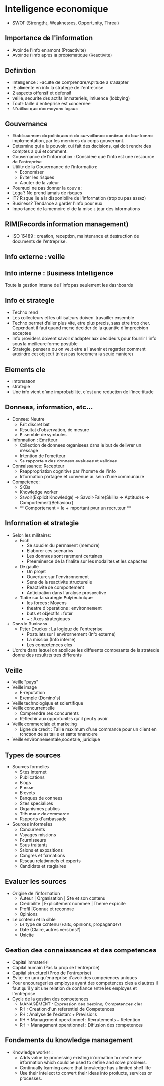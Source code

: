 # Intelligence economique

- SWOT (Strengths, Weaknesses, Opportunity, Threat)

## Importance de l'information
- Avoir de l'info en amont (Proactivite)
- Avoir de l'info apres la problematique (Reactivite)

## Definition
- Intelligence : Faculte de comprendre/Aptitude a s'adapter
- IE alimente en info la strategie de l'entreprise
- 2 aspects offensif et defensif
- veille, securite des actifs immateriels, influence (lobbying)
- Toute taille d'entreprise est concernee
- N'utilise que des moyens legaux

## Gouvernance
- Etablissement de politiques et de surveillance continue de leur bonne implementation, par les membres du corps gouvernant.
- Determine qui a le pouvoir, qui fait des decisions, qui doit rendre des comptes a qui et comment.
- Gouvernance de l'information : Considere que l'info est une ressource de l'entreprise.
- Utilite de la Gouvernance de l'information:
  - Economiser
  - Eviter les risques
  - Ajouter de la valeur
- Pourquoi ne pas donner la gouv a:
 - Legal? Ne prend jamais de risques
 - IT? Risque lie a la disponibilite de l'information (trop ou pas assez)
 - Business? Tendance a garder l'info pour eux
- Importance de la memoire et de la mise a jour des informations

## RIM(Records information management)
- ISO 15489 : creation, reception, maintenance et destruction de documents de l'entreprise.

## Info externe : veille
## Info interne : Business Intelligence
Toute la gestion interne de l'info pas seulement les dashboards

## Info et strategie
- Techno rend
- Les collecteurs et les utilisateurs doivent travailler ensemble
- Techno permet d'aller plus vite, etre plus precis, sans etre trop cher. Cependant il faut quand meme decider de la quantite d'imprecision acceptee
- Info providers doivent savoir s'adapter aux decideurs pour fournir l'info sous la meilleure forme possible
- Strategie, penser a ou on veut etre a l'avenir et regarder comment atteindre cet objectif (n'est pas forcement la seule maniere)

## Elements cle
- information
- strategie
- Une info vient d'une improbabilite, c'est une reduction de l'incertitude

## Donnees, information, etc...
- Donnee: Neutre
  - Fait discret but
  - Resultat d'observation, de mesure
  - Ensemble de symboles
- Information : Emetteur
  - Collection de donnees organisees dans le but de delivrer un message
  - Intention de l'emetteur
  - Se rapporte a des donnees evaluees et validees
- Connaissance: Recepteur
  - Reappropriation cognitive par l'homme de l'info
  - Information partagee et convenue au sein d'une communaute
- Competence:
  - SKBs
  - Knowledge worker
  - Savoir(Explicit Knowledge) -> Savoir-Faire(Skills) -> Aptitudes -> Comportement(Behaviour)
  - ** Comportement = le + important pour un recruteur **

## Information et strategie
- Selon les militaires:
  - Foch
    - Se soucier du permanent (memoire)
    - Elaborer des scenarios
    - Les donnees sont rarement certaines
    - Preeminence de la finalite sur les modalites et les capacites
  - De gaulle
    - Un projet
    - Ouverture sur l'environnement
    - Sens de la reactivite structurelle
    - Reactivite de comportement
    - Anticipation dans l'analyse prospective
  - Traite sur la strategie Polytechnique
    - les forces : Moyens
    - theatre d'operations : environnement
    - buts et objectifs : futur
    - ~ : Axes strategiques
- Dans le Business
  - Peter Drucker : La logique de l'entreprise
    - Postulats sur l'environnement (Info externe)
    - La mission (Info interne)
    - Les competences cles
- L'ordre dans lequel on applique les differents composants de la strategie donne des resultats tres differents

## Veille
- Veille "pays"
- Veille image
  - E-reputation
  - Exemple (Domino's)
- Veille technologique et scientifique
- Veille concurrentielle
  - Comprendre ses concurrents
  - Reflechir aux opportunites qu'il peut y avoir
- Veille commerciale et marketing
  - Ligne de credit : Taille maximum d'une commande pour un client en fonction de sa taille et sante financiere
- Veille environnementale,societale, juridique

## Types de sources
- Sources formelles
  - Sites internet
  - Publications
  - Blogs
  - Presse
  - Brevets
  - Banques de donnees
  - Sites specialises
  - Organismes publics
  - Tribunaux de commerce
  - Rapports d'ambassade
- Sources informelles
  - Concurrents
  - Voyages missions
  - Fournisseurs
  - Sous traitants
  - Salons et expositions
  - Congres et formations
  - Reseau relationnels et experts
  - Candidats et stagiaires

## Evaluer les sources
- Origine de l'information
  - Auteur | Organisation | Site et son contenu
  - Credibilite | Explicitement nommee | Theme explicite
  - Profil |Connue et reconnue
  - Opinions
- Le contenu et la cible
  - Le type de contenu (Faits, opinions, propagande?)
  - Date (Claire, autres versions?)
  - Unicite

## Gestion des connaissances et des competences
- Capital immateriel
 - Capital humain (Pas la prop de l'entreprise)
 - Capital structurel (Prop de l'entreprise)
- Eviter en tant qu'entreprise d'avoir des competences uniques
- Pour encourager les  employes ayant des competences cles a d'autres il faut qu'il y ait une relation de confiance entre les employes et l'entreprise
- Cycle de la gestion des competences
  - MANAGEMENT : Expression des besoins; Competences cles
  - RH : Creation d'un referentiel de Competences
  - RH : Analyse de l'existant + Previsions
  - RH + Management operationnel : Recrutements + Retention
  - RH + Management operationnel : Diffusion des competences

## Fondements du knowledge management
- Knowledge worker :
  - Adds value by processing existing information to create new information which could be used to define and solve problems.
  - Continually learning aware that knowledge has a limited shelf life
  - Use their intellect to convert their ideas into products, services or processes.
